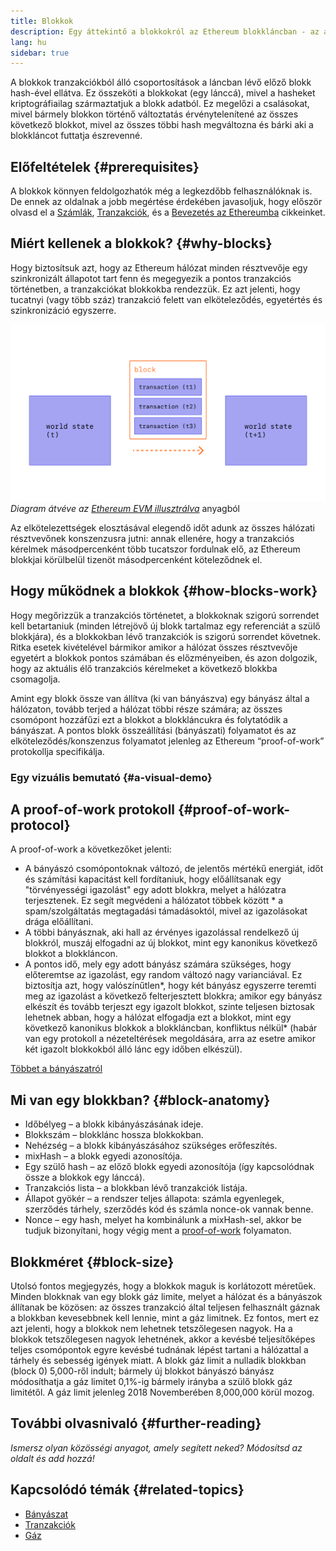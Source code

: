 ```yaml
---
title: Blokkok
description: Egy áttekintő a blokkokról az Ethereum blokkláncban - az adatstruktúrájukról, miért van rájuk szükség és hogyan készülnek.
lang: hu
sidebar: true
---
```


A blokkok tranzakciókból álló csoportosítások a láncban lévő előző blokk hash-ével ellátva. Ez összeköti a blokkokat (egy lánccá), mivel a hasheket kriptográfiailag származtatjuk a blokk adatból. Ez megelőzi a csalásokat, mivel bármely blokkon történő változtatás érvénytelenítené az összes következő blokkot, mivel az összes többi hash megváltozna és bárki aki a blokkláncot futtatja észrevenné.

## Előfeltételek {#prerequisites}

A blokkok könnyen feldolgozhatók még a legkezdőbb felhasználóknak is. De ennek az oldalnak a jobb megértése érdekében javasoljuk, hogy először olvasd el a [Számlák](/developers/docs/accounts/), [Tranzakciók](/developers/docs/transactions/), és a [Bevezetés az Ethereumba](/developers/docs/intro-to-ethereum/) cikkeinket.

## Miért kellenek a blokkok? {#why-blocks}

Hogy biztosítsuk azt, hogy az Ethereum hálózat minden résztvevője egy szinkronizált állapotot tart fenn és megegyezik a pontos tranzakciós történetben, a tranzakciókat blokkokba rendezzük. Ez azt jelenti, hogy tucatnyi (vagy több száz) tranzakció felett van elköteleződés, egyetértés és szinkronizáció egyszerre.

![Egy diagram, mely egy tranzakciót mutat egy blokkban ahogy az állapotot változatja](../../../../../developers/docs/blocks/tx-block.png) _Diagram átvéve az [Ethereum EVM illusztrálva](https://takenobu-hs.github.io/downloads/ethereum_evm_illustrated.pdf)_ anyagból

Az elkötelezettségek elosztásával elegendő időt adunk az összes hálózati résztvevőnek konszenzusra jutni: annak ellenére, hogy a tranzakciós kérelmek másodpercenként több tucatszor fordulnak elő, az Ethereum blokkjai körülbelül tizenöt másodpercenként köteleződnek el.

## Hogy működnek a blokkok {#how-blocks-work}

Hogy megőrizzük a tranzakciós történetet, a blokkoknak szigorú sorrendet kell betartaniuk (minden létrejövő új blokk tartalmaz egy referenciát a szülő blokkjára), és a blokkokban lévő tranzakciók is szigorú sorrendet követnek. Ritka esetek kivételével bármikor amikor a hálózat összes résztvevője egyetért a blokkok pontos számában és előzményeiben, és azon dolgozik, hogy az aktuális élő tranzakciós kérelmeket a következő blokkba csomagolja.

Amint egy blokk össze van állítva (ki van bányászva) egy bányász által a hálózaton, tovább terjed a hálózat többi része számára; az összes csomópont hozzáfűzi ezt a blokkot a blokkláncukra és folytatódik a bányászat. A pontos blokk összeállítási (bányászati) folyamatot és az elköteleződés/konszenzus folyamatot jelenleg az Ethereum “proof-of-work” protokollja specifikálja.

### Egy vizuális bemutató {#a-visual-demo}

<YouTube id="_160oMzblY8" />

## A proof-of-work protokoll {#proof-of-work-protocol}

A proof-of-work a következőket jelenti:

- A bányászó csomópontoknak változó, de jelentős mértékű energiát, időt és számítási kapacitást kell fordítaniuk, hogy előállítsanak egy "törvényességi igazolást" egy adott blokkra, melyet a hálózatra terjesztenek. Ez segít megvédeni a hálózatot többek között \* a spam/szolgáltatás megtagadási támadásoktól, mivel az igazolásokat drága előállítani.
- A többi bányásznak, aki hall az érvényes igazolással rendelkező új blokkról, muszáj elfogadni az új blokkot, mint egy kanonikus következő blokkot a blokkláncon.
- A pontos idő, mely egy adott bányász számára szükséges, hogy előteremtse az igazolást, egy random változó nagy varianciával. Ez biztosítja azt, hogy valószínűtlen*, hogy két bányász egyszerre teremti meg az igazolást a következő felterjesztett blokkra; amikor egy bányász elkészít és tovább terjeszt egy igazolt blokkot, szinte teljesen biztosak lehetnek abban, hogy a hálózat elfogadja ezt a blokkot, mint egy következő kanonikus blokkok a blokkláncban, konfliktus nélkül* (habár van egy protokoll a nézeteltérések megoldására, arra az esetre amikor két igazolt blokkokból álló lánc egy időben elkészül).

[Többet a bányászatról](/developers/docs/consensus-mechanisms/pow/mining/)

## Mi van egy blokkban? {#block-anatomy}

- Időbélyeg – a blokk kibányászásának ideje.
- Blokkszám – blokklánc hossza blokkokban.
- Nehézség – a blokk kibányászásához szükséges erőfeszítés.
- mixHash – a blokk egyedi azonosítója.
- Egy szülő hash – az előző blokk egyedi azonosítója (így kapcsolódnak össze a blokkok egy lánccá).
- Tranzakciós lista – a blokkban lévő tranzakciók listája.
- Állapot gyökér – a rendszer teljes állapota: számla egyenlegek, szerződés tárhely, szerződés kód és számla nonce-ok vannak benne.
- Nonce – egy hash, melyet ha kombinálunk a mixHash-sel, akkor be tudjuk bizonyítani, hogy végig ment a [proof-of-work](/developers/docs/consensus-mechanisms/pow/) folyamaton.

## Blokkméret {#block-size}

Utolsó fontos megjegyzés, hogy a blokkok maguk is korlátozott méretűek. Minden blokknak van egy blokk gáz limite, melyet a hálózat és a bányászok állítanak be közösen: az összes tranzakció által teljesen felhasznált gáznak a blokkban kevesebbnek kell lennie, mint a gáz limitnek. Ez fontos, mert ez azt jelenti, hogy a blokkok nem lehetnek tetszőlegesen nagyok. Ha a blokkok tetszőlegesen nagyok lehetnének, akkor a kevésbé teljesítőképes teljes csomópontok egyre kevésbé tudnának lépést tartani a hálózattal a tárhely és sebesség igények miatt. A blokk gáz limit a nulladik blokkban (block 0) 5,000-ről indult; bármely új blokkot bányászó bányász módosíthatja a gáz limitet 0,1%-ig bármely irányba a szülő blokk gáz limitétől. A gáz limit jelenleg 2018 Novemberében 8,000,000 körül mozog.

## További olvasnivaló {#further-reading}

_Ismersz olyan közösségi anyagot, amely segített neked? Módosítsd az oldalt és add hozzá!_

## Kapcsolódó témák {#related-topics}

- [Bányászat](/developers/docs/consensus-mechanisms/pow/mining/)
- [Tranzakciók](/developers/docs/transactions/)
- [Gáz](/developers/docs/gas/)
